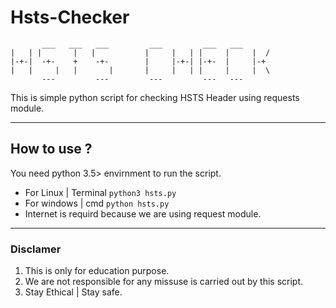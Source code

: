 # Hsts-Checker
```
       ___   ___   ___         ___         ___   ___        
|   | |       |   |           |     |   | |     |     |  /  
|-+-|  -+-    +    -+-        |     |-+-| |-+-  |     |-+   
|   |     |   |       |       |     |   | |     |     |  \  
       ---         ---         ---         ---   ---        
```

This is simple python script for checking HSTS Header using requests module.
- - - -
## How to use ?
You need python 3.5> envirnment to run the script.

* For Linux | Terminal  `python3 hsts.py`
* For windows | cmd `python hsts.py`
* Internet is requird because we are using request module.

- - - -

### Disclamer
1. This is only for education purpose.
2. We are not responsible for any missuse is carried out by this script.
3. Stay Ethical | Stay safe.
